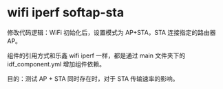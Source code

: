 # wifi iperf softap-sta

修改代码逻辑：WiFi 初始化后，设置模式为 AP+STA，STA 连接指定的路由器AP。

组件的引用方式和乐鑫 wifi iperf 一样，都是通过 main 文件夹下的 idf_component.yml 增加组件依赖。

目的：测试 AP + STA 同时存在时，对于 STA 传输速率的影响。